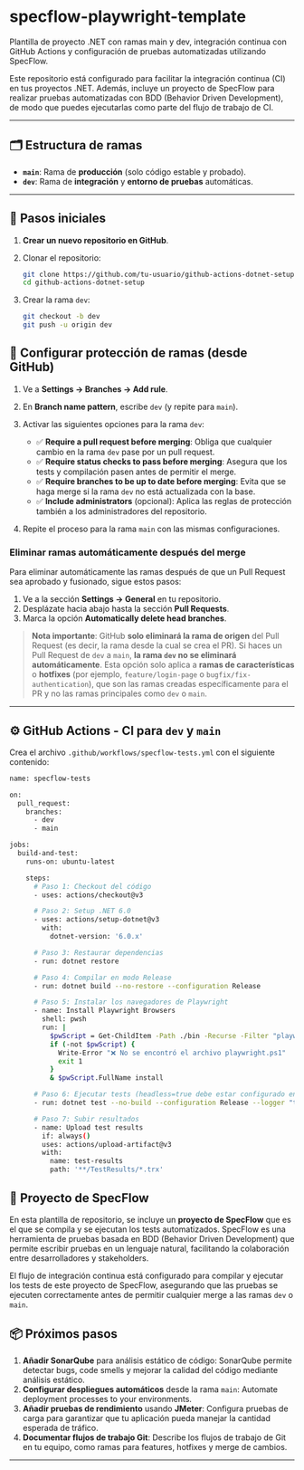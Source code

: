 # specflow-playwright-template

Plantilla de proyecto .NET con ramas main y dev, integración continua con GitHub Actions y configuración de pruebas automatizadas utilizando SpecFlow.

Este repositorio está configurado para facilitar la integración continua (CI) en tus proyectos .NET. Además, incluye un proyecto de SpecFlow para realizar pruebas automatizadas con BDD (Behavior Driven Development), de modo que puedes ejecutarlas como parte del flujo de trabajo de CI.

---

## 🗂️ Estructura de ramas

- **`main`**: Rama de **producción** (solo código estable y probado).
- **`dev`**: Rama de **integración** y **entorno de pruebas** automáticas.

---

## 🚀 Pasos iniciales

1. **Crear un nuevo repositorio en GitHub**.
2. Clonar el repositorio:

   ```bash
   git clone https://github.com/tu-usuario/github-actions-dotnet-setup.git
   cd github-actions-dotnet-setup
   ```
3. Crear la rama `dev`:

   ```bash
   git checkout -b dev
   git push -u origin dev
   ```
## 🔐 Configurar protección de ramas (desde GitHub)

1. Ve a **Settings → Branches → Add rule**.
2. En **Branch name pattern**, escribe `dev` (y repite para `main`).
3. Activar las siguientes opciones para la rama `dev`:
   - ✅ **Require a pull request before merging**: Obliga que cualquier cambio en la rama `dev` pase por un pull request.
   - ✅ **Require status checks to pass before merging**: Asegura que los tests y compilación pasen antes de permitir el merge.
   - ✅ **Require branches to be up to date before merging**: Evita que se haga merge si la rama `dev` no está actualizada con la base.
   - ✅ **Include administrators** (opcional): Aplica las reglas de protección también a los administradores del repositorio.

4. Repite el proceso para la rama `main` con las mismas configuraciones.

### Eliminar ramas automáticamente después del merge

Para eliminar automáticamente las ramas después de que un Pull Request sea aprobado y fusionado, sigue estos pasos:

1. Ve a la sección **Settings → General** en tu repositorio.
2. Desplázate hacia abajo hasta la sección **Pull Requests**.
3. Marca la opción **Automatically delete head branches**.

> **Nota importante**: GitHub **solo eliminará la rama de origen** del Pull Request (es decir, la rama desde la cual se crea el PR). Si haces un Pull Request de `dev` a `main`, **la rama `dev` no se eliminará automáticamente**. Esta opción solo aplica a **ramas de características** o **hotfixes** (por ejemplo, `feature/login-page` o `bugfix/fix-authentication`), que son las ramas creadas específicamente para el PR y no las ramas principales como `dev` o `main`.

---

## ⚙️ GitHub Actions - CI para `dev` y `main`

Crea el archivo `.github/workflows/specflow-tests.yml` con el siguiente contenido:

```bash
name: specflow-tests

on:
  pull_request:
    branches:
      - dev
      - main

jobs:
  build-and-test:
    runs-on: ubuntu-latest

    steps:
      # Paso 1: Checkout del código
      - uses: actions/checkout@v3

      # Paso 2: Setup .NET 6.0
      - uses: actions/setup-dotnet@v3
        with:
          dotnet-version: '6.0.x'

      # Paso 3: Restaurar dependencias
      - run: dotnet restore

      # Paso 4: Compilar en modo Release
      - run: dotnet build --no-restore --configuration Release

      # Paso 5: Instalar los navegadores de Playwright
      - name: Install Playwright Browsers
        shell: pwsh
        run: |
          $pwScript = Get-ChildItem -Path ./bin -Recurse -Filter "playwright.ps1" | Select-Object -First 1
          if (-not $pwScript) {
            Write-Error "❌ No se encontró el archivo playwright.ps1"
            exit 1
          }
          & $pwScript.FullName install

      # Paso 6: Ejecutar tests (headless=true debe estar configurado en el código)
      - run: dotnet test --no-build --configuration Release --logger "trx"

      # Paso 7: Subir resultados
      - name: Upload test results
        if: always()
        uses: actions/upload-artifact@v3
        with:
          name: test-results
          path: '**/TestResults/*.trx'
```
          
## 🧪 Proyecto de SpecFlow

En esta plantilla de repositorio, se incluye un **proyecto de SpecFlow** que es el que se compila y se ejecutan los tests automatizados. SpecFlow es una herramienta de pruebas basada en BDD (Behavior Driven Development) que permite escribir pruebas en un lenguaje natural, facilitando la colaboración entre desarrolladores y stakeholders.

El flujo de integración continua está configurado para compilar y ejecutar los tests de este proyecto de SpecFlow, asegurando que las pruebas se ejecuten correctamente antes de permitir cualquier merge a las ramas `dev` o `main`.

## 📦 Próximos pasos

1. **Añadir SonarQube** para análisis estático de código: SonarQube permite detectar bugs, code smells y mejorar la calidad del código mediante análisis estático.
2. **Configurar despliegues automáticos** desde la rama `main`: Automate deployment processes to your environments.
3. **Añadir pruebas de rendimiento** usando **JMeter**: Configura pruebas de carga para garantizar que tu aplicación pueda manejar la cantidad esperada de tráfico.
4. **Documentar flujos de trabajo Git**: Describe los flujos de trabajo de Git en tu equipo, como ramas para features, hotfixes y merge de cambios.

---
